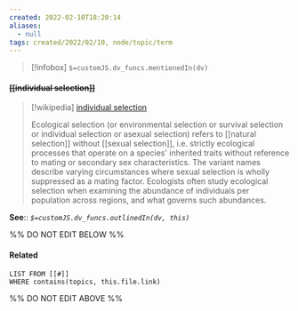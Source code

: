 ```yaml
---
created: 2022-02-10T18:20:14 
aliases:
  - null
tags: created/2022/02/10, node/topic/term
---
```

> [!infobox]
`$=customJS.dv_funcs.mentionedIn(dv)`

#### <s class="topic-title">[[individual selection]]</s>

> [!wikipedia] [individual selection](https://en.wikipedia.org/wiki/Ecological%20selection)
> 
> Ecological selection (or environmental selection or survival selection or individual selection or asexual selection) refers to [[natural selection]] without [[sexual selection]], i.e. strictly ecological processes that operate on a species' inherited traits without reference to mating or secondary sex characteristics.  The variant names describe varying circumstances where sexual selection is wholly suppressed as a mating factor. Ecologists often study ecological selection when examining the abundance of individuals per population across regions, and what governs such abundances.

**See**::
*`$=customJS.dv_funcs.outlinedIn(dv, this)`*

%% DO NOT EDIT BELOW %%

#### Related 

```dataview
LIST FROM [[#]]
WHERE contains(topics, this.file.link)
```
%% DO NOT EDIT ABOVE %%

